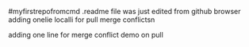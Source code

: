 #myfirstrepofromcmd
.readme file was just edited from github browser
adding onelie localli for pull merge conflictsn

adding one line for merge conflict demo on pull
